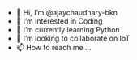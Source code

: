 - 👋 Hi, I’m @ajaychaudhary-bkn
- 👀 I’m interested in Coding
- 🌱 I’m currently learning Python
- 💞️ I’m looking to collaborate on IoT
- 📫 How to reach me ...

<!---
ajaychaudhary-bkn/ajaychaudhary-bkn is a ✨ special ✨ repository because its `README.md` (this file) appears on your GitHub profile.
You can click the Preview link to take a look at your changes.
--->
